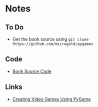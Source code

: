 # Notes
## To Do 
* Get the book source using  `git clone https://github.com/microgold/pygames`

## Code

* [Book Source Code](https://github.com/microgold/pygames)

## Links

* [Creating Video Games Using PyGame](https://www.amazon.co.uk/Creating-Video-Games-Using-PyGame/dp/B0C6PD4NRQ)
